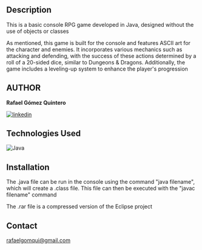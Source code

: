 ## Description

This is a basic console RPG game developed in Java, designed without the use of objects or classes

As mentioned, this game is built for the console and features ASCII art for the character and enemies. It incorporates various mechanics such as attacking and defending, with the success of these actions determined by a roll of a 20-sided dice, similar to Dungeons & Dragons. Additionally, the game includes a leveling-up system to enhance the player's progression

## AUTHOR  
**Rafael Gómez Quintero**

[![linkedin](https://img.shields.io/static/v1?label=&message=linkedin&color=0e76a8&logo=linkedin&logoColor=white&style=for-the-badge)](https://www.linkedin.com/in/rafael-gómez-quintero-91863627a)

## Technologies Used  
![Java](https://img.shields.io/static/v1?label=&message=Java&color=orange&logo=java&logoColor=white&style=for-the-badge)

## Installation  
The .java file can be run in the console using the command "java filename", which will create a .class file. This file can then be executed with the "javac filename" command

The .rar file is a compressed version of the Eclipse project

## Contact  
rafaelgomqui@gmail.com
